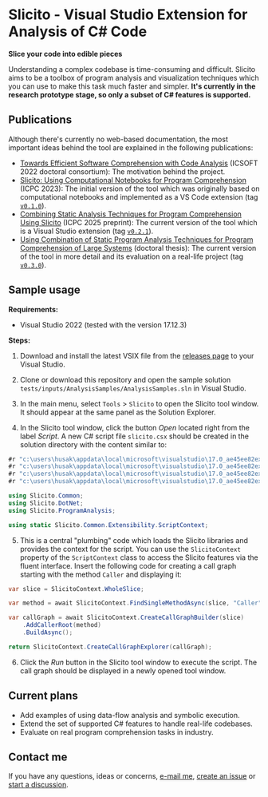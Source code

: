 Slicito - Visual Studio Extension for Analysis of C# Code
=========================================================

**Slice your code into edible pieces**

Understanding a complex codebase is time-consuming and difficult.
Slicito aims to be a toolbox of program analysis and visualization techniques which you can use to make this task much faster and simpler.
**It's currently in the research prototype stage, so only a subset of C# features is supported.**

Publications
------------

Although there's currently no web-based documentation, the most important ideas behind the tool are explained in the following publications:

- [Towards Efficient Software Comprehension with Code Analysis](docs/icsoft_dc_2022_paper.pdf) (ICSOFT 2022 doctoral consortium): The motivation behind the project.
- [Slicito: Using Computational Notebooks for Program Comprehension](https://ieeexplore.ieee.org/document/10174103) (ICPC 2023): The initial version of the tool which was originally based on computational notebooks and implemented as a VS Code extension (tag [`v0.1.0`](https://github.com/roberthusak/slicito/tree/v0.1.0)).
- [Combining Static Analysis Techniques for Program Comprehension Using Slicito](https://arxiv.org/pdf/2503.15675) (ICPC 2025 preprint): The current version of the tool which is a Visual Studio extension (tag [`v0.2.1`](https://github.com/roberthusak/slicito/tree/v0.2.1)).
- [Using Combination of Static Program Analysis Techniques for Program Comprehension of Large Systems](docs/doctoral_thesis.pdf) (doctoral thesis): The current version of the tool in more detail and its evaluation on a real-life project (tag [`v0.3.0`](https://github.com/roberthusak/slicito/tree/v0.3.0)).

Sample usage
------------

**Requirements:**

- Visual Studio 2022 (tested with the version 17.12.3)

**Steps:**

1. Download and install the latest VSIX file from the [releases page](https://github.com/roberthusak/slicito/releases) to your Visual Studio.

2. Clone or download this repository and open the sample solution `tests/inputs/AnalysisSamples/AnalysisSamples.sln` in Visual Studio.

3. In the main menu, select `Tools` > `Slicito` to open the Slicito tool window.
   It should appear at the same panel as the Solution Explorer.

4. In the Slicito tool window, click the button *Open* located right from the label *Script*.
   A new C# script file `slicito.csx` should be created in the solution directory with the content similar to:

```csharp
#r "c:\users\husak\appdata\local\microsoft\visualstudio\17.0_ae45ee82exp\extensions\robert husak\slicito\0.2\Slicito.Abstractions.dll"
#r "c:\users\husak\appdata\local\microsoft\visualstudio\17.0_ae45ee82exp\extensions\robert husak\slicito\0.2\Slicito.ProgramAnalysis.dll"
#r "c:\users\husak\appdata\local\microsoft\visualstudio\17.0_ae45ee82exp\extensions\robert husak\slicito\0.2\Slicito.Common.dll"
#r "c:\users\husak\appdata\local\microsoft\visualstudio\17.0_ae45ee82exp\extensions\robert husak\slicito\0.2\Slicito.DotNet.dll"

using Slicito.Common;
using Slicito.DotNet;
using Slicito.ProgramAnalysis;

using static Slicito.Common.Extensibility.ScriptContext;
```

5. This is a central "plumbing" code which loads the Slicito libraries and provides the context for the script.
   You can use the `SlicitoContext` property of the `ScriptContext` class to access the Slicito features via the fluent interface.
   Insert the following code for creating a call graph starting with the method `Caller` and displaying it:

```csharp
var slice = SlicitoContext.WholeSlice;

var method = await SlicitoContext.FindSingleMethodAsync(slice, "Caller");

var callGraph = await SlicitoContext.CreateCallGraphBuilder(slice)
    .AddCallerRoot(method)
    .BuildAsync();

return SlicitoContext.CreateCallGraphExplorer(callGraph);
```

6. Click the *Run* button in the Slicito tool window to execute the script.
   The call graph should be displayed in a newly opened tool window.

Current plans
-------------

- Add examples of using data-flow analysis and symbolic execution.
- Extend the set of supported C# features to handle real-life codebases.
- Evaluate on real program comprehension tasks in industry.

Contact me
----------

If you have any questions, ideas or concerns, [e-mail me](mailto:robert@husak.cloud), [create an issue](https://github.com/roberthusak/slicito/issues/new/choose) or [start a discussion](https://github.com/roberthusak/slicito/discussions/new).